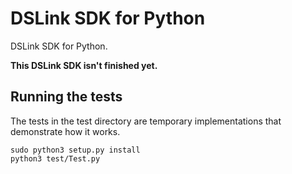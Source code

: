 # DSLink SDK for Python

DSLink SDK for Python.

**This DSLink SDK isn't finished yet.**

## Running the tests

The tests in the test directory are temporary implementations that demonstrate how it works.

```
sudo python3 setup.py install
python3 test/Test.py
```
